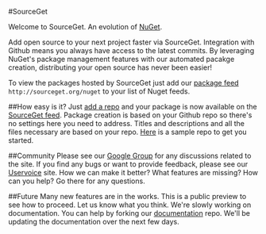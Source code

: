 #SourceGet

Welcome to SourceGet. An evolution of [NuGet](http://nuget.org).

Add open source to your next project faster via SourceGet. 
Integration with Github means you always have access to the latest commits. 
By leveraging NuGet's package management features with our automated pacakge creation, distributing your open source has never been easier!

To view the packages hosted by SourceGet just add our [package feed](/help/add-feed) `http://sourceget.org/nuget` to your list of Nuget feeds.

##How easy is it?
Just [add a repo](/user/repos) and your package is now available on the [SourceGet feed](/help/add-feed).
Package creation is based on your Github repo so there's no settings here you need to address.
Titles and descriptions and all the files necessary are based on your repo. 
[Here](http://github.com/Buildstarted/SourceGet-Sample-Project) is a sample repo to get you started.

##Community
Please see our [Google Group](http://groups.google.com/group/nugit/) for any discussions related to the site.
If you find any bugs or want to provide feedback, please see our [Uservoice](https://nugit.uservoice.com/) site.
How we can make it better? 
What features are missing? 
How can you help? 
Go there for any questions.

##Future
Many new features are in the works. 
This is a public preview to see how to proceed. 
Let us know what you think. 
We're slowly working on documentation. 
You can help by forking our [documentation](https://github.com/Buildstarted/Nugit-Documentation) repo.
We'll be updating the documentation over the next few days.